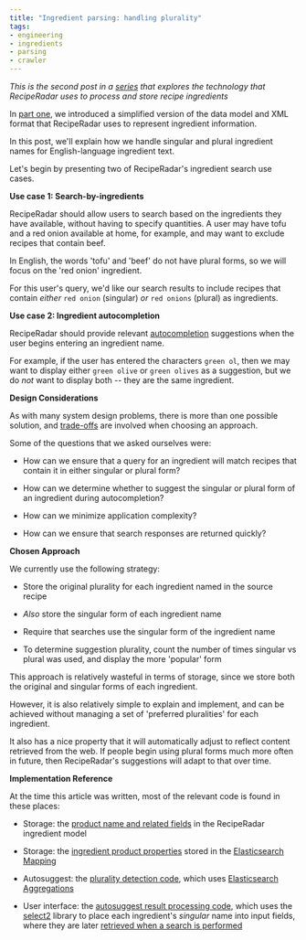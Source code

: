 ```yaml
---
title: "Ingredient parsing: handling plurality"
tags:
- engineering
- ingredients
- parsing
- crawler
---
```


*This is the second post in a [series](/tags/parsing/) that explores the technology that RecipeRadar uses to process and store recipe ingredients*

In [part one](/posts/introduction-to-ingredient-parsing/), we introduced a simplified version of the data model and XML format that RecipeRadar uses to represent ingredient information.

In this post, we'll explain how we handle singular and plural ingredient names for English-language ingredient text.

Let's begin by presenting two of RecipeRadar's ingredient search use cases.

**Use case 1: Search-by-ingredients**

RecipeRadar should allow users to search based on the ingredients they have available, without having to specify quantities.  A user may have tofu and a red onion available at home, for example, and may want to exclude recipes that contain beef.

In English, the words 'tofu' and 'beef' do not have plural forms, so we will focus on the 'red onion' ingredient.

For this user's query, we'd like our search results to include recipes that contain _either_ `red onion` (singular) _or_ `red onions` (plural) as ingredients.

**Use case 2: Ingredient autocompletion**

RecipeRadar should provide relevant [autocompletion](https://en.wikipedia.org/wiki/Autocomplete) suggestions when the user begins entering an ingredient name.

For example, if the user has entered the characters `green ol`, then we may want to display either `green olive` or `green olives` as a suggestion, but we do _not_ want to display both -- they are the same ingredient.

**Design Considerations**

As with many system design problems, there is more than one possible solution, and [trade-offs](https://en.wikipedia.org/wiki/Trade-off) are involved when choosing an approach.

Some of the questions that we asked ourselves were:

- How can we ensure that a query for an ingredient will match recipes that contain it in either singular or plural form?

- How can we determine whether to suggest the singular or plural form of an ingredient during autocompletion?

- How can we minimize application complexity?

- How can we ensure that search responses are returned quickly?

**Chosen Approach**

We currently use the following strategy:

- Store the original plurality for each ingredient named in the source recipe

- _Also_ store the singular form of each ingredient name

- Require that searches use the singular form of the ingredient name

- To determine suggestion plurality, count the number of times singular vs plural was used, and display the more 'popular' form

This approach is relatively wasteful in terms of storage, since we store both the original and singular forms of each ingredient.

However, it is also relatively simple to explain and implement, and can be achieved without managing a set of 'preferred pluralities' for each ingredient.

It also has a nice property that it will automatically adjust to reflect content retrieved from the web.  If people begin using plural forms much more often in future, then RecipeRadar's suggestions will adapt to that over time.

**Implementation Reference**

At the time this article was written, most of the relevant code is found in these places:

- Storage: the [product name and related fields](https://github.com/openculinary/backend/blob/5382aea14d256dd471d5529592ac5632e520eb7d/reciperadar/models/recipes/ingredient.py#L54-L59) in the RecipeRadar ingredient model

- Storage: the [ingredient product properties](https://github.com/openculinary/backend/blob/5382aea14d256dd471d5529592ac5632e520eb7d/scripts/update-recipe-index.py#L49-L59) stored in the [Elasticsearch Mapping](https://www.elastic.co/guide/en/elasticsearch/reference/7.11/mapping.html)

- Autosuggest: the [plurality detection code](https://github.com/openculinary/api/blob/ae5c00d5e25ed51f5d832910f38bfd9969934929/reciperadar/search/ingredients.py#L33-L69), which uses [Elasticsearch Aggregations](https://www.elastic.co/guide/en/elasticsearch/reference/7.11/search-aggregations.html)

- User interface: the [autosuggest result processing code](https://github.com/openculinary/frontend/blob/fcc8ffb02d50bb6dfb17a5be362356f31ef33e8e/src/app/autosuggest.js#L31-L37), which uses the [select2](https://github.com/select2/select2/) library to place each ingredient's _singular_ name into input fields, where they are later [retrieved when a search is performed](https://github.com/openculinary/frontend/blob/fcc8ffb02d50bb6dfb17a5be362356f31ef33e8e/src/app/views/search.js#L37-L38)
